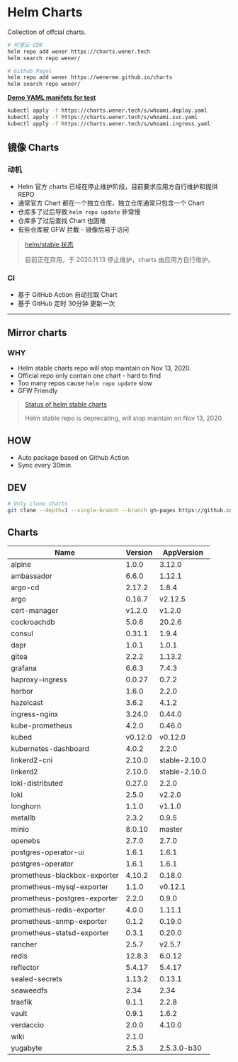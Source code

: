 # Helm Charts

Collection of offcial charts.

```bash
# 阿里云 CDN
helm repo add wener https://charts.wener.tech
helm search repo wener/

# Github Pages
helm repo add wener https://wenerme.github.io/charts
helm search repo wener/
```

__[Demo YAML manifets for test](https://github.com/wenerme/charts/tree/master/public/s)__

```bash
kubectl apply -f https://charts.wener.tech/s/whoami.deploy.yaml
kubectl apply -f https://charts.wener.tech/s/whoami.svc.yaml
kubectl apply -f https://charts.wener.tech/s/whoami.ingress.yaml
```

## 镜像 Charts
### 动机
* Helm 官方 charts 已经在停止维护阶段，目前要求应用方自行维护和提供 REPO
* 通常官方 Chart 都在一个独立仓库，独立仓库通常只包含一个 Chart
* 仓库多了过后导致 `helm repo update` 非常慢
* 仓库多了过后查找 Chart 也困难
* 有些仓库被 GFW 拦截 - 镜像后易于访问

> [helm/stable 状态 ](https://github.com/helm/charts#status-of-the-project)
>
> 目前正在弃用，于 2020.11.13 停止维护，charts 由应用方自行维护。

### CI
* 基于 GitHub Action 自动拉取 Chart
* 基于 GitHub 定时 30分钟 更新一次

---

## Mirror charts
### WHY
* Helm stable charts repo will stop maintain on Nov 13, 2020.
* Official repo only contain one chart - hard to find
* Too many repos cause `helm repo update` slow
* GFW Friendly

> [Status of helm stable charts](https://github.com/helm/charts#status-of-the-project)
>
> Helm stable repo is deprecating, will stop maintain on Nov 13, 2020. 

## HOW
* Auto package based on Github Action
* Sync every 30min

## DEV

```bash
# Only clone charts
git clone --depth=1 --single-branch --branch gh-pages https://github.com/wenerme/charts charts
```

## Charts
Name | Version | AppVersion
-----|---------|-----------
alpine | 1.0.0 | 3.12.0
ambassador | 6.6.0 | 1.12.1
argo-cd | 2.17.2 | 1.8.4
argo | 0.16.7 | v2.12.5
cert-manager | v1.2.0 | v1.2.0
cockroachdb | 5.0.6 | 20.2.6
consul | 0.31.1 | 1.9.4
dapr | 1.0.1 | 1.0.1
gitea | 2.2.2 | 1.13.2
grafana | 6.6.3 | 7.4.3
haproxy-ingress | 0.0.27 | 0.7.2
harbor | 1.6.0 | 2.2.0
hazelcast | 3.6.2 | 4.1.2
ingress-nginx | 3.24.0 | 0.44.0
kube-prometheus | 4.2.0 | 0.46.0
kubed | v0.12.0 | v0.12.0
kubernetes-dashboard | 4.0.2 | 2.2.0
linkerd2-cni | 2.10.0 | stable-2.10.0
linkerd2 | 2.10.0 | stable-2.10.0
loki-distributed | 0.27.0 | 2.2.0
loki | 2.5.0 | v2.2.0
longhorn | 1.1.0 | v1.1.0
metallb | 2.3.2 | 0.9.5
minio | 8.0.10 | master
openebs | 2.7.0 | 2.7.0
postgres-operator-ui | 1.6.1 | 1.6.1
postgres-operator | 1.6.1 | 1.6.1
prometheus-blackbox-exporter | 4.10.2 | 0.18.0
prometheus-mysql-exporter | 1.1.0 | v0.12.1
prometheus-postgres-exporter | 2.2.0 | 0.9.0
prometheus-redis-exporter | 4.0.0 | 1.11.1
prometheus-snmp-exporter | 0.1.2 | 0.19.0
prometheus-statsd-exporter | 0.3.1 | 0.20.0
rancher | 2.5.7 | v2.5.7
redis | 12.8.3 | 6.0.12
reflector | 5.4.17 | 5.4.17
sealed-secrets | 1.13.2 | 0.13.1
seaweedfs | 2.34 | 2.34
traefik | 9.1.1 | 2.2.8
vault | 0.9.1 | 1.6.2
verdaccio | 2.0.0 | 4.10.0
wiki | 2.1.0 | 
yugabyte | 2.5.3 | 2.5.3.0-b30

